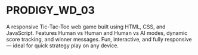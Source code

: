 # PRODIGY_WD_03
A responsive Tic-Tac-Toe web game built using HTML, CSS, and JavaScript. Features Human vs Human and Human vs AI modes, dynamic score tracking, and winner messages. Fun, interactive, and fully responsive — ideal for quick strategy play on any device.
